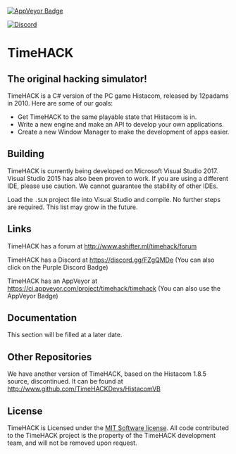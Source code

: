 <a href="https://ci.appveyor.com/project/timehack/timehack"><img src="https://ci.appveyor.com/api/projects/status/8x34p8b0i2idblgd?svg=true" style="border: 0;" alt="AppVeyor Badge"></a>

[![Discord](https://discordapp.com/api/guilds/234414439330349056/widget.png?style=shield)](https://discord.gg/FZgQMDe)

# TimeHACK
## The original hacking simulator!
TimeHACK is a C# version of the PC game Histacom, released by 12padams in 2010. Here are some of our goals:
* Get TimeHACK to the same playable state that Histacom is in.
* Write a new engine and make an API to develop your own applications.
* Create a new Window Manager to make the development of apps easier.

## Building
TimeHACK is currently being developed on Microsoft Visual Studio 2017. Visual Studio 2015 has also been proven to work. If you are using a different IDE, please use caution. We cannot guarantee the stability of other IDEs.

Load the ``.SLN`` project file into Visual Studio and compile. No further steps are required. This list may grow in the future.

## Links
TimeHACK has a forum at http://www.ashifter.ml/timehack/forum

TimeHACK has a Discord at https://discord.gg/FZgQMDe (You can also click on the Purple Discord Badge)

TimeHACK has an AppVeyor at https://ci.appveyor.com/project/timehack/timehack (You can also use the AppVeyor Badge)

## Documentation
This section will be filled at a later date.

## Other Repositories
We have another version of TimeHACK, based on the Histacom 1.8.5 source, discontinued. It can be found at http://www.github.com/TimeHACKDevs/HistacomVB

## License
TimeHACK is Licensed under the [MIT Software license](https://github.com/TimeHACKDevs/TimeHACK/blob/master/LICENSE). All code contributed to the TimeHACK project is the property of the TimeHACK development team, and will not be removed upon request.

